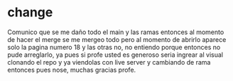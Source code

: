 # change
Comunico que se me daño todo el main y las ramas entonces al momento de hacer el merge se me mergeo todo pero al momento de abrirlo aparece solo la pagina numero 18 y las otras no, no entiendo porque entonces no pude arreglarlo, ya pues si profe usted es generoso seria ingrear al visual clonando el repo y ya viendolas con live server y cambiando de rama entonces pues nose, muchas gracias profe. 
